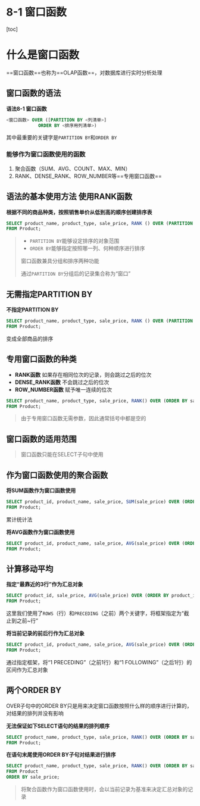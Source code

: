 # 8-1 窗口函数

[toc]

# 什么是窗口函数

==窗口函数==也称为==OLAP函数==，对数据库进行实时分析处理

## 窗口函数的语法

**语法8-1 窗口函数**

```sql
<窗口函数> OVER ([PARTITION BY <列清单>]
            ORDER BY <排序用列清单>)
```

其中最重要的关键字是`PARTITION BY`和`ORDER BY`

### 能够作为窗口函数使用的函数

1. 聚合函数（SUM、AVG、COUNT、MAX、MIN）
2. RANK、DENSE_RANK、ROW_NUMBER等==专用窗口函数==

## 语法的基本使用方法 使用RANK函数

**根据不同的商品种类，按照销售单价从低到高的顺序创建排序表**

```sql
SELECT product_name, product_type, sale_price, RANK () OVER (PARTITION BY product_type ORDER BY sale_price) AS ranking
FROM Product;
```

> - `PARTITION BY`能够设定排序的对象范围
> - `ORDER BY`能够指定按照哪一列、何种顺序进行排序
>
> 窗口函数兼具分组和排序两种功能
>
> 通过`PARTITION BY`分组后的记录集合称为“窗口”

## 无需指定PARTITION BY

**不指定PARTITION BY**

```sql
SELECT product_name, product_type, sale_price, RANK () OVER (PARTITION BY product_type ORDER BY sale_price) AS ranking
FROM Product;
```

变成全部商品的排序

## 专用窗口函数的种类

- **RANK函数**
  如果存在相同位次的记录，则会跳过之后的位次
- **DENSE_RANK函数**
  不会跳过之后的位次
- **ROW_NUMBER函数**
  赋予唯一连续的位次

```sql
SELECT product_name, product_type, sale_price, RANK() OVER (ORDER BY sale_price) AS ranking, DENSE_RANK() OVER (ORDER BY sale_price) AS dense_ranking, ROW_NUMBER() OVER (ORDER BY sale_price) AS row_num
FROM Product;
```

> 由于专用窗口函数无需参数，因此通常括号中都是空的

## 窗口函数的适用范围

> 窗口函数只能在SELECT子句中使用

## 作为窗口函数使用的聚合函数

**将SUM函数作为窗口函数使用**

```sql
SELECT product_id, product_name, sale_price, SUM(sale_price) OVER (ORDER BY product_id) AS current_sum
FROM Product;
```

累计统计法

**将AVG函数作为窗口函数使用**

```SQL
SELECT product_id, product_name, sale_price, AVG(sale_price) OVER (ORDER BY product_id) AS current_avg
FROM Product;
```

## 计算移动平均

**指定“最靠近的3行”作为汇总对象**

```sql
SELECT product_id, sale_price, AVG(sale_price) OVER (ORDER BY product_id ROWS 2 PRECEDING) AS moving_avg
FROM Product;
```

这里我们使用了`ROWS`（行）和`PRECEDING`（之前）两个关键字，将框架指定为“截止到之前~行”

**将当前记录的前后行作为汇总对象**

```sql
SELECT product_id, product_name, sale_price, AVG(sale_price) OVER (ORDER BY product_id ROWS BETWEEN 1 PRECEDING AND 1 FOLLOWING) AS moving_avg
FROM Product;
```

通过指定框架，将“1 PRECEDING”（之前1行）和“1 FOLLOWING”（之后1行）的区间作为汇总对象

## 两个ORDER BY

OVER子句中的ORDER BY只是用来决定窗口函数按照什么样的顺序进行计算的，对结果的排列并没有影响

**无法保证如下SELECT语句的结果的排列顺序**

```sql
SELECT product_name, product_type, sale_price, RANK() OVER (ORDER BY sale_price) AS ranking
FROM Product;
```

**在语句末尾使用ORDER BY子句对结果进行排序**

```sql
SELECT product_name, product_type, sale_price, RANK() OVER (ORDER BY sale_price) AS ranking
FROM Product
ORDER BY sale_price;
```

> 将聚合函数作为窗口函数使用时，会以当前记录为基准来决定汇总对象的记录

